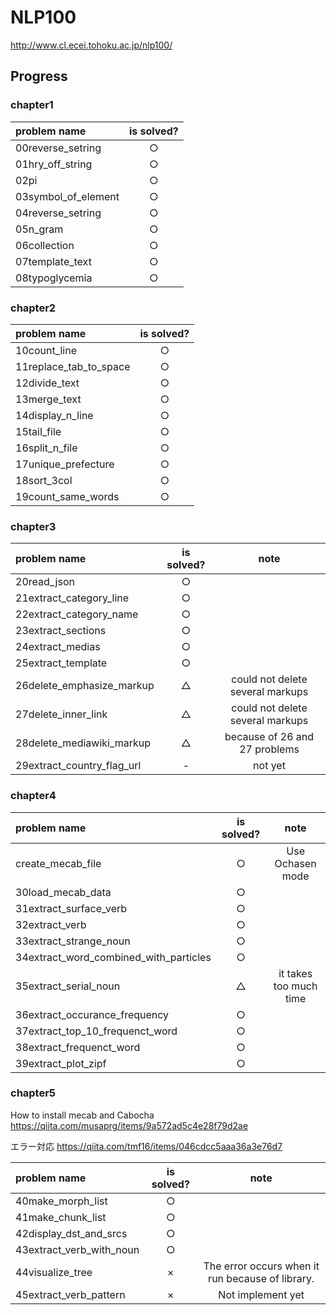 # NLP100
http://www.cl.ecei.tohoku.ac.jp/nlp100/

## Progress
### chapter1
|problem name|is solved?|
|:-----------|:------------:|
|00reverse_setring|○|
|01hry_off_string|○|
|02pi|○|
|03symbol_of_element|○|
|04reverse_setring|○|
|05n_gram|○|
|06collection|○|
|07template_text|○|
|08typoglycemia|○|

### chapter2
|problem name|is solved?|
|:-----------|:------------:|
|10count_line|○|
|11replace_tab_to_space|○|
|12divide_text|○|
|13merge_text|○|
|14display_n_line|○|
|15tail_file|○|
|16split_n_file|○|
|17unique_prefecture|○|
|18sort_3col|○|
|19count_same_words|○|

### chapter3
|problem name|is solved?|note|
|:-----------|:------------:|:------------:|
|20read_json|○||
|21extract_category_line|○||
|22extract_category_name|○||
|23extract_sections|○||
|24extract_medias|○||
|25extract_template|○||
|26delete_emphasize_markup|△|could not delete several markups|
|27delete_inner_link|△|could not delete several markups|
|28delete_mediawiki_markup|△|because of 26 and 27 problems|
|29extract_country_flag_url|-|not yet|

### chapter4
|problem name|is solved?|note|
|:-----------|:------------:|:------------:|
|create_mecab_file|○|Use Ochasen mode|
|30load_mecab_data|○||
|31extract_surface_verb|○||
|32extract_verb|○||
|33extract_strange_noun|○||
|34extract_word_combined_with_particles|○||
|35extract_serial_noun|△|it takes too much time|
|36extract_occurance_frequency|○||
|37extract_top_10_frequenct_word|○||
|38extract_frequenct_word|○||
|39extract_plot_zipf|○||

### chapter5
How to install mecab and Cabocha
https://qiita.com/musaprg/items/9a572ad5c4e28f79d2ae

エラー対応
https://qiita.com/tmf16/items/046cdcc5aaa36a3e76d7

|problem name|is solved?|note|
|:-----------|:------------:|:------------:|
|40make_morph_list|○||
|41make_chunk_list|○||
|42display_dst_and_srcs|○||
|43extract_verb_with_noun|○||
|44visualize_tree|×|The error occurs when it run because of library.|
|45extract_verb_pattern|×|Not implement yet|